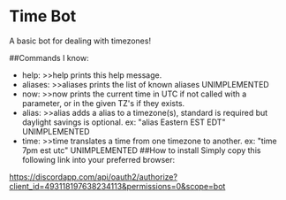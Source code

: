 # Time Bot
A basic bot for dealing with timezones!

##Commands I know:
  * help: >>help prints this help message.
  * aliases: >>aliases prints the list of known aliases UNIMPLEMENTED
  * now: >>now prints the current time in UTC if not called with a parameter, or in the given TZ's if they exists.
  * alias: >>alias adds a alias to a timezone(s), standard is required but daylight savings is optional. ex: "alias Eastern EST EDT" UNIMPLEMENTED
  * time: >>time translates a time from one timezone to another. ex: "time 7pm est utc" UNIMPLEMENTED
##How to install
Simply copy this following link into your preferred browser:
 
 https://discordapp.com/api/oauth2/authorize?client_id=493118197638234113&permissions=0&scope=bot

